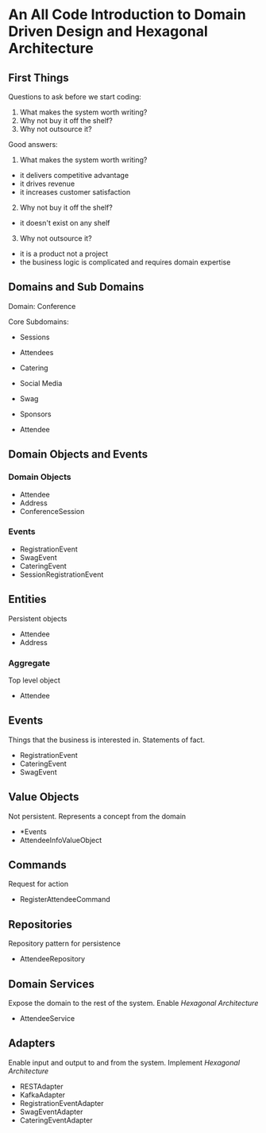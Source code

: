 # An All Code Introduction to Domain Driven Design and Hexagonal Architecture

## First Things

Questions to ask before we start coding:
1. What makes the system worth writing?
2. Why not buy it off the shelf?
3. Why not outsource it?

Good answers:
1. What makes the system worth writing?
- it delivers competitive advantage
- it drives revenue
- it increases customer satisfaction
2. Why not buy it off the shelf?
- it doesn't exist on any shelf
3. Why not outsource it?
- it is a product not a project
- the business logic is complicated and requires domain expertise

## Domains and Sub Domains

Domain: Conference

Core Subdomains:
- Sessions
- Attendees
- Catering
- Social Media
- Swag
- Sponsors

- Attendee

## Domain Objects and Events

### Domain Objects
- Attendee
- Address
- ConferenceSession

### Events
- RegistrationEvent
- SwagEvent
- CateringEvent
- SessionRegistrationEvent

## Entities
Persistent objects
- Attendee
- Address

### Aggregate
Top level object
- Attendee

## Events
Things that the business is interested in.  Statements of fact.
- RegistrationEvent
- CateringEvent
- SwagEvent

## Value Objects
Not persistent.  Represents a concept from the domain
- *Events
- AttendeeInfoValueObject

## Commands
Request for action
- RegisterAttendeeCommand

## Repositories
Repository pattern for persistence
- AttendeeRepository

## Domain Services
Expose the domain to the rest of the system.  Enable *Hexagonal Architecture*
- AttendeeService

## Adapters
Enable input and output to and from the system. Implement *Hexagonal Architecture*
- RESTAdapter
- KafkaAdapter
- RegistrationEventAdapter
- SwagEventAdapter
- CateringEventAdapter
